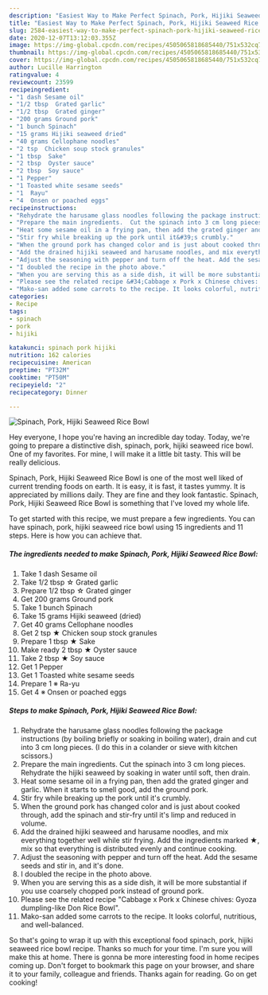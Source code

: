 ```yaml
---
description: "Easiest Way to Make Perfect Spinach, Pork, Hijiki Seaweed Rice Bowl"
title: "Easiest Way to Make Perfect Spinach, Pork, Hijiki Seaweed Rice Bowl"
slug: 2584-easiest-way-to-make-perfect-spinach-pork-hijiki-seaweed-rice-bowl
date: 2020-12-07T13:12:03.355Z
image: https://img-global.cpcdn.com/recipes/4505065818685440/751x532cq70/spinach-pork-hijiki-seaweed-rice-bowl-recipe-main-photo.jpg
thumbnail: https://img-global.cpcdn.com/recipes/4505065818685440/751x532cq70/spinach-pork-hijiki-seaweed-rice-bowl-recipe-main-photo.jpg
cover: https://img-global.cpcdn.com/recipes/4505065818685440/751x532cq70/spinach-pork-hijiki-seaweed-rice-bowl-recipe-main-photo.jpg
author: Lucille Harrington
ratingvalue: 4
reviewcount: 23599
recipeingredient:
- "1 dash Sesame oil"
- "1/2 tbsp  Grated garlic"
- "1/2 tbsp  Grated ginger"
- "200 grams Ground pork"
- "1 bunch Spinach"
- "15 grams Hijiki seaweed dried"
- "40 grams Cellophane noodles"
- "2 tsp  Chicken soup stock granules"
- "1 tbsp  Sake"
- "2 tbsp  Oyster sauce"
- "2 tbsp  Soy sauce"
- "1 Pepper"
- "1 Toasted white sesame seeds"
- "1  Rayu"
- "4  Onsen or poached eggs"
recipeinstructions:
- "Rehydrate the harusame glass noodles following the package instructions (by boiling briefly or soaking in boiling water), drain and cut into 3 cm long pieces. (I do this in a colander or sieve with kitchen scissors.)"
- "Prepare the main ingredients.  Cut the spinach into 3 cm long pieces. Rehydrate the hijiki seaweed by soaking in water until soft, then drain."
- "Heat some sesame oil in a frying pan, then add the grated ginger and garlic. When it starts to smell good, add the ground pork."
- "Stir fry while breaking up the pork until it&#39;s crumbly."
- "When the ground pork has changed color and is just about cooked through, add the spinach and stir-fry until it&#39;s limp and reduced in volume."
- "Add the drained hijiki seaweed and harusame noodles, and mix everything together well while stir frying. Add the ingredients marked ★, mix so that everything is distributed evenly and continue cooking."
- "Adjust the seasoning with pepper and turn off the heat. Add the sesame seeds and stir in, and it&#39;s done."
- "I doubled the recipe in the photo above."
- "When you are serving this as a side dish, it will be more substantial if you use coarsely chopped pork instead of ground pork."
- "Please see the related recipe &#34;Cabbage x Pork x Chinese chives: Gyoza dumpling-like Don Rice Bowl&#34;."
- "Mako-san added some carrots to the recipe. It looks colorful, nutritious, and well-balanced."
categories:
- Recipe
tags:
- spinach
- pork
- hijiki

katakunci: spinach pork hijiki 
nutrition: 162 calories
recipecuisine: American
preptime: "PT32M"
cooktime: "PT50M"
recipeyield: "2"
recipecategory: Dinner

---
```



![Spinach, Pork, Hijiki Seaweed Rice Bowl](https://img-global.cpcdn.com/recipes/4505065818685440/751x532cq70/spinach-pork-hijiki-seaweed-rice-bowl-recipe-main-photo.jpg)

Hey everyone, I hope you're having an incredible day today. Today, we're going to prepare a distinctive dish, spinach, pork, hijiki seaweed rice bowl. One of my favorites. For mine, I will make it a little bit tasty. This will be really delicious.



Spinach, Pork, Hijiki Seaweed Rice Bowl is one of the most well liked of current trending foods on earth. It is easy, it is fast, it tastes yummy. It is appreciated by millions daily. They are fine and they look fantastic. Spinach, Pork, Hijiki Seaweed Rice Bowl is something that I've loved my whole life.


To get started with this recipe, we must prepare a few ingredients. You can have spinach, pork, hijiki seaweed rice bowl using 15 ingredients and 11 steps. Here is how you can achieve that.

<!--inarticleads1-->

##### The ingredients needed to make Spinach, Pork, Hijiki Seaweed Rice Bowl:

1. Take 1 dash Sesame oil
1. Take 1/2 tbsp ☆ Grated garlic
1. Prepare 1/2 tbsp ☆ Grated ginger
1. Get 200 grams Ground pork
1. Take 1 bunch Spinach
1. Take 15 grams Hijiki seaweed (dried)
1. Get 40 grams Cellophane noodles
1. Get 2 tsp ★ Chicken soup stock granules
1. Prepare 1 tbsp ★ Sake
1. Make ready 2 tbsp ★ Oyster sauce
1. Take 2 tbsp ★ Soy sauce
1. Get 1 Pepper
1. Get 1 Toasted white sesame seeds
1. Prepare 1 ※ Ra-yu
1. Get 4 ※ Onsen or poached eggs




<!--inarticleads2-->

##### Steps to make Spinach, Pork, Hijiki Seaweed Rice Bowl:

1. Rehydrate the harusame glass noodles following the package instructions (by boiling briefly or soaking in boiling water), drain and cut into 3 cm long pieces. (I do this in a colander or sieve with kitchen scissors.)
1. Prepare the main ingredients.  Cut the spinach into 3 cm long pieces. Rehydrate the hijiki seaweed by soaking in water until soft, then drain.
1. Heat some sesame oil in a frying pan, then add the grated ginger and garlic. When it starts to smell good, add the ground pork.
1. Stir fry while breaking up the pork until it&#39;s crumbly.
1. When the ground pork has changed color and is just about cooked through, add the spinach and stir-fry until it&#39;s limp and reduced in volume.
1. Add the drained hijiki seaweed and harusame noodles, and mix everything together well while stir frying. Add the ingredients marked ★, mix so that everything is distributed evenly and continue cooking.
1. Adjust the seasoning with pepper and turn off the heat. Add the sesame seeds and stir in, and it&#39;s done.
1. I doubled the recipe in the photo above.
1. When you are serving this as a side dish, it will be more substantial if you use coarsely chopped pork instead of ground pork.
1. Please see the related recipe &#34;Cabbage x Pork x Chinese chives: Gyoza dumpling-like Don Rice Bowl&#34;.
1. Mako-san added some carrots to the recipe. It looks colorful, nutritious, and well-balanced.




So that's going to wrap it up with this exceptional food spinach, pork, hijiki seaweed rice bowl recipe. Thanks so much for your time. I'm sure you will make this at home. There is gonna be more interesting food in home recipes coming up. Don't forget to bookmark this page on your browser, and share it to your family, colleague and friends. Thanks again for reading. Go on get cooking!

